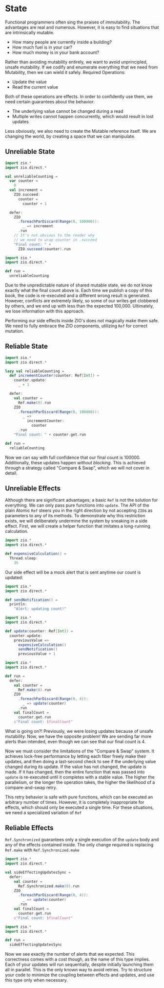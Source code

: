 # State

Functional programmers often sing the praises of immutability.
The advantages are real and numerous.
However, it is easy to find situations that are intrinsically mutable.

- How many people are currently inside a building?
- How much fuel is in your car?
- How much money is in your bank account?

Rather than avoiding mutability entirely, we want to avoid unprincipled, unsafe mutability.
If we codify and enumerate everything that we need from Mutability, then we can wield it safely.
Required Operations:

- Update the value
- Read the current value

Both of these operations are effects.
In order to confidently use them, we need certain guarantees about the behavior:

- The underlying value cannot be changed during a read
- Multiple writes cannot happen concurrently, which would result in lost updates

Less obviously, we also need to create the Mutable reference itself.
We are changing the world, by creating a space that we can manipulate.

## Unreliable State

```scala 3 mdoc:silent
import zio.*
import zio.direct.*

val unreliableCounting =
  var counter =
    0
  val increment =
    ZIO.succeed:
      counter =
        counter + 1

  defer:
    ZIO
      .foreachParDiscard(Range(0, 100000)):
        _ => increment
      .run
    // It's not obvious to the reader why
    // we need to wrap counter in .succeed
    "Final count: " +
      ZIO.succeed(counter).run
```

```scala 3 mdoc:runzio
import zio.*
import zio.direct.*

def run =
  unreliableCounting
```

Due to the unpredictable nature of shared mutable state, we do not know exactly what the final count above is.
Each time we publish a copy of this book, the code is re-executed and a different wrong result is generated.
However, conflicts are extremely likely, so some of our writes get clobbered by others, and we end up with less than the expected 100,000.
Ultimately, we lose information with this approach.

Performing our side effects inside ZIO's does not magically make them safe.
We need to fully embrace the ZIO components, utilizing `Ref` for correct mutation.

## Reliable State

```scala 3 mdoc:runzio
import zio.*
import zio.direct.*

lazy val reliableCounting =
  def incrementCounter(counter: Ref[Int]) =
    counter.update:
      _ + 1

  defer:
    val counter =
      Ref.make(0).run
    ZIO
      .foreachParDiscard(Range(0, 100000)):
        _ =>
          incrementCounter:
            counter
      .run
    "Final count: " + counter.get.run

def run =
  reliableCounting
```

Now we can say with full confidence that our final count is 100000.
Additionally, these updates happen _without blocking_.
This is achieved through a strategy called "Compare & Swap", which we will not cover in detail.

## Unreliable Effects

Although there are significant advantages; a basic `Ref` is not the solution for everything.
We can only pass pure functions into `update`.
The API of the plain Atomic `Ref` steers you in the right direction by not accepting `ZIO`s as parameters to any of its methods.
To demonstrate why this restriction exists, we will deliberately undermine the system by sneaking in a side effect.
First, we will create a helper function that imitates a long-running calculation.

```scala 3 mdoc
import zio.*
import zio.direct.*

def expensiveCalculation() =
  Thread.sleep:
    35
```

Our side effect will be a mock alert that is sent anytime our count is updated:

```scala 3 mdoc
import zio.*
import zio.direct.*

def sendNotification() =
  println:
    "Alert: updating count!"
```

```scala 3 mdoc
import zio.*
import zio.direct.*

def update(counter: Ref[Int]) =
  counter.update:
    previousValue =>
      expensiveCalculation()
      sendNotification()
      previousValue + 1
```

```scala 3 mdoc:runzio
import zio.*
import zio.direct.*

def run =
  defer:
    val counter =
      Ref.make(0).run
    ZIO
      .foreachParDiscard(Range(0, 4)):
        _ => update(counter)
      .run
    val finalCount =
      counter.get.run
    s"Final count: $finalCount"
```

What is going on?!
Previously, we were losing updates because of unsafe mutability.
Now, we have the opposite problem!
We are sending far more alerts than intended, even though we can see that our final count is 4.

Now we must consider the limitations of the "Compare & Swap" system.
It achieves lock-free performance by letting each fiber freely make their updates, and then doing a last-second check to see if the underlying value changed during its update.
If the value has not changed, the update is made.
If it has changed, then the entire function that was passed into `update` is re-executed until it completes with a stable value.
The higher the parallelism, or the longer the operation takes, the higher the likelihood of a compare-and-swap retry.

This retry behavior is safe with pure functions, which can be executed an arbitrary number of times.
However, it is completely inappropriate for effects, which should only be executed a single time.
For these situations, we need a specialized variation of `Ref`

## Reliable Effects

`Ref.Synchronized` guarantees only a single execution of the `update` body and any of the effects contained inside.
The only change required is replacing `Ref.make` with `Ref.Synchronized.make`

```scala 3 mdoc:silent
import zio.*
import zio.direct.*

val sideEffectingUpdatesSync =
  defer:
    val counter =
      Ref.Synchronized.make(0).run
    ZIO
      .foreachParDiscard(Range(0, 4)):
        _ => update(counter)
      .run
    val finalCount =
      counter.get.run
    s"Final count: $finalCount"
```

```scala 3 mdoc:runzio
import zio.*
import zio.direct.*

def run =
  sideEffectingUpdatesSync
```

Now we see exactly the number of alerts that we expected.
This correctness comes with a cost though, as the name of this type implies.
Each of your updates will run sequentially, despite initially launching them all in parallel.
This is the only known way to avoid retries.
Try to structure your code to minimize the coupling between effects and updates, and use this type only when necessary.
